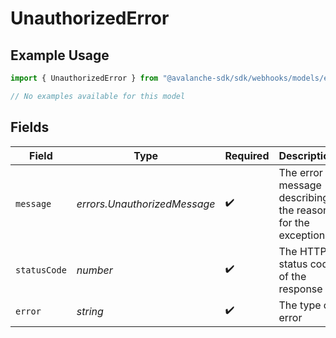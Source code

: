 # UnauthorizedError

## Example Usage

```typescript
import { UnauthorizedError } from "@avalanche-sdk/sdk/webhooks/models/errors";

// No examples available for this model
```

## Fields

| Field                                                     | Type                                                      | Required                                                  | Description                                               | Example                                                   |
| --------------------------------------------------------- | --------------------------------------------------------- | --------------------------------------------------------- | --------------------------------------------------------- | --------------------------------------------------------- |
| `message`                                                 | *errors.UnauthorizedMessage*                              | :heavy_check_mark:                                        | The error message describing the reason for the exception |                                                           |
| `statusCode`                                              | *number*                                                  | :heavy_check_mark:                                        | The HTTP status code of the response                      | 401                                                       |
| `error`                                                   | *string*                                                  | :heavy_check_mark:                                        | The type of error                                         | Unauthorized                                              |